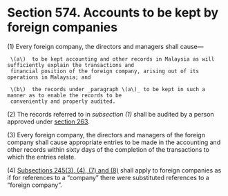 # Section 574. Accounts to be kept by foreign companies

\(1\) Every foreign company, the directors and managers shall cause—

     \(a\)  to be kept accounting and other records in Malaysia as will sufficiently explain the transactions and   
     financial position of the foreign company, arising out of its operations in Malaysia; and

     \(b\)  the records under _paragraph \(a\)_ to be kept in such a manner as to enable the records to be   
     conveniently and properly audited.

\(2\) The records referred to in _subsection \(1\)_ shall be audited by a person approved under [section 263](../../part-3-management-of-company/division-3-accounts-and-audit/subdivision-2-auditors/section-263.-company-auditors-to-be-approved-by-minister-charged-with-responsibility-for-finance.md).

\(3\) Every foreign company, the directors and managers of the foreign company shall cause appropriate entries to be made in the accounting and other records within sixty days of the completion of the transactions to which the entries relate.

\(4\) [Subsections 245\(3\), \(4\), \(7\) and \(8\)](../../part-3-management-of-company/division-3-accounts-and-audit/subdivision-1-financial-statements-and-reports/section-245.-accounts-to-be-kept.md) shall apply to foreign companies as if for references to a “company” there were substituted references to a “foreign company”.


